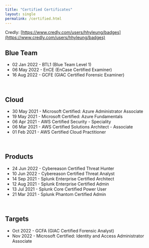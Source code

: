 ```yaml
---
title: "Certified Certificates"
layout: single
permalink: /certified.html
---
```


Credly: [https://www.credly.com/users/hhyleung/badges](https://www.credly.com/users/hhyleung/badges)

## Blue Team
- 02 Jan 2022 - BTL1 (Blue Team Level 1)
- 06 May 2022 - EnCE (EnCase Certified Examiner)
- 16 Aug 2022 - GCFE (GIAC Certified Forensic Examiner)

<br>

## Cloud
- 30 May 2021 - Microsoft Certified: Azure Administrator Associate
- 19 May 2021 - Microsoft Certified: Azure Fundamentals
- 06 Apr 2021 - AWS Certified Security - Speciality
- 06 Mar 2021 - AWS Certified Solutions Architect - Associate
- 01 Feb 2021 - AWS Certified Cloud Practitioner

<br>

## Products
- 24 Jun 2022 - Cybereason Certified Threat Hunter
- 10 Jun 2022 - Cybereason Certified Threat Analyst
- 14 Sep 2021 - Splunk Enterprise Certified Architect
- 12 Aug 2021 - Splunk Enterprise Certified Admin
- 13 Jul 2021 - Splunk Core Certified Power User
- 21 Mar 2021 - Splunk Phantom Certified Admin

<br>

## Targets
- Oct 2022 - GCFA (GIAC Certified Forensic Analyst)
- Nov 2022 - Microsoft Certified: Identity and Access Administrator Associate

<br>
